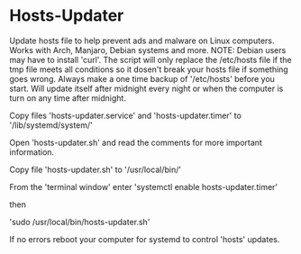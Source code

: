 # Hosts-Updater
Update hosts file to help prevent ads and malware on Linux computers.
Works with Arch, Manjaro, Debian systems and more.
NOTE: Debian users may have to install 'curl'.
The script will only replace the /etc/hosts file if the tmp file meets all conditions so it dosen't break your hosts file if something goes wrong.
Always make a one time backup of '/etc/hosts' before you start.
Will update itself after midnight every night or when the computer is turn on any time after midnight.

Copy files 'hosts-updater.service' and 'hosts-updater.timer' to '/lib/systemd/system/'

Open 'hosts-updater.sh' and read the comments for more important information.

Copy file 'hosts-updater.sh' to '/usr/local/bin/'

From the 'terminal window' enter
'systemctl enable hosts-updater.timer'

then

'sudo /usr/local/bin/hosts-updater.sh'

If no errors reboot your computer for systemd to control 'hosts' updates.
